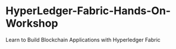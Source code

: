 # HyperLedger-Fabric-Hands-On-Workshop
Learn to Build Blockchain Applications with Hyperledger Fabric
